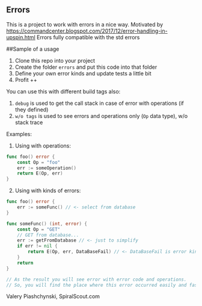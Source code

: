 ## Errors
This is a project to work with errors in a nice way. Motivated by https://commandcenter.blogspot.com/2017/12/error-handling-in-upspin.html
Errors fully compatible with the std errors

##Sample of a usage
1. Clone this repo into your project
2. Create the folder `errors` and put this code into that folder
3. Define your own error kinds and update tests a little bit
4. Profit ++

You can use this with different build tags also:
1. `debug` is used to get the call stack in case of error with operations (if they defined)
2. `w/o tags` is used to see errors and operations only (`Op` data type), w/o stack trace

Examples:
1. Using with operations:
```Go
func foo() error {
    const Op = "foo"
    err := someOperation()
    return E(Op, err)
}
```

2. Using with kinds of errors:
```Go
func foo() error {
	err := someFunc() // <- select from database
}

func someFunc() (int, error) {
	const Op = "GET"
	// GET from database...
	err := getFromDatabase // <- just to simplify
	if err != nil {
		return E(Op, err, DataBaseFail) // <- DataBaseFail is error kind defined in errors.go
	}
	return 
}

// As the result you will see error with error code and operations. 
// So, you will find the place where this error occurred easily and fast 

```

Valery Piashchynski, 
SpiralScout.com
